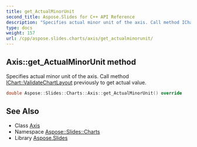 ```yaml
---
title: get_ActualMinorUnit
second_title: Aspose.Slides for C++ API Reference
description: "Specifies actual minor unit of the axis. Call method IChart::ValidateChartLayout previously to get actual value."
type: docs
weight: 157
url: /cpp/aspose.slides.charts/axis/get_actualminorunit/
---
```

## Axis::get_ActualMinorUnit method


Specifies actual minor unit of the axis. Call method [IChart::ValidateChartLayout](../../ichart/validatechartlayout/) previously to get actual value.

```cpp
double Aspose::Slides::Charts::Axis::get_ActualMinorUnit() override
```

## See Also

* Class [Axis](../)
* Namespace [Aspose::Slides::Charts](../../)
* Library [Aspose.Slides](../../../)
